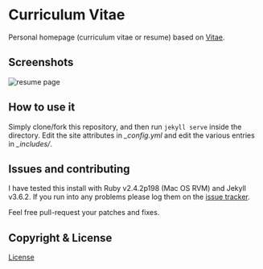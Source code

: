 
# Curriculum Vitae 

Personal homepage (curriculum vitae or resume) based on [Vitae](https://github.com/jekyller/vitae).

## Screenshots

![resume page](https://raw.githubusercontent.com/jideguru/jideguru.github.io/master/assets/images/screen.png)

## How to use it

Simply clone/fork this repository, and then run `jekyll serve` inside the directory.
Edit the site attributes in *_config.yml* and edit the various entries in *_includes/*.

## Issues and contributing

I have tested this install with Ruby v2.4.2p198 (Mac OS RVM) and Jekyll v3.6.2. If you run into any problems please log them on the [issue tracker](https://github.com/jideguru/jideguru.github.io/issues).

Feel free pull-request your patches and fixes.

## Copyright & License
[License](https://github.com/JideGuru/jideguru.github.io/blob/master/LICENSE)
